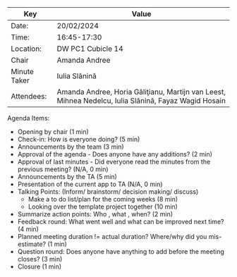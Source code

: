 | Key | Value |
| --- | --- |
| Date: | 20/02/2024 |
| Time: | 16:45-17:30 |
| Location: | DW PC1 Cubicle 14 |
| Chair | Amanda Andree |
| Minute Taker | Iulia Slănină |
| Attendees: | Amanda Andree, Horia Găliţianu, Martijn van Leest, Mihnea Nedelcu, Iulia Slănină, Fayaz Wagid Hosain |  
  

Agenda Items:
- Opening by chair (1 min)
- Check-in: How is everyone doing? (5 min)
- Announcements by the team (3 min)
- Approval of the agenda - Does anyone have any additions? (2 min)
- Approval of last minutes - Did everyone read the minutes from the previous meeting? (N/A, 0 min)
- Announcements by the TA (5 min)
- Presentation of the current app to TA (N/A, 0 min)
- Talking Points: (Inform/ brainstorm/ decision making/ discuss)
    - Make a to do list/plan for the coming weeks (8 min)
    - Looking over the template project together (10 min)
- Summarize action points: Who , what , when? (2 min)
- Feedback round: What went well and what can be improved next time? (4 min)
- Planned meeting duration != actual duration? Where/why did you mis-estimate? (1 min)
- Question round: Does anyone have anything to add before the meeting closes? (3 min)
- Closure (1 min)
